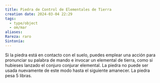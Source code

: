 ```yaml
---
title: Piedra de Control de Elementales de Tierra
creation date: 2024-03-04 22:29
tags:
  - type/object
  - om/mar
aliases: 
Rareza: raro
Sintonía:
---
```

Si la piedra está en contacto con el suelo, puedes emplear una acción para pronunciar su palabra de mando e invocar un elemental de tierra, como si hubieses lanzado el conjuro conjurar elemental. La piedra no puede ser usada nuevamente de este modo hasta el siguiente amanecer. La piedra pesa 5 libras.